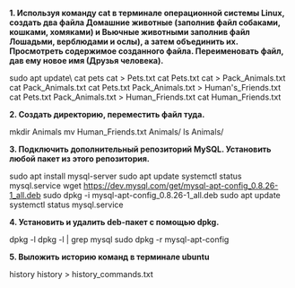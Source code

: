 **1. Используя команду cat в терминале операционной системы Linux, 
создать два файла Домашние животные (заполнив файл собаками, кошками, хомяками) 
и Вьючные животными заполнив файл Лошадьми, верблюдами и ослы), а затем объединить их. 
Просмотреть содержимое созданного файла. Переименовать файл, дав ему новое имя (Друзья человека).**

sudo apt update\ 
cat pets
cat > Pets.txt
cat Pets.txt 
cat > Pack_Animals.txt
cat Pack_Animals.txt
cat Pets.txt Pack_Animals.txt > Human's_Friends.txt
cat Pets.txt Pack_Animals.txt > Human_Friends.txt
cat Human_Friends.txt

**2. Создать директорию, переместить файл туда.**

mkdir Animals
mv Human_Friends.txt Animals/
ls Animals/

**3. Подключить дополнительный репозиторий MySQL. Установить любой пакет из этого репозитория.**
 
sudo apt install mysql-server
sudo apt update
systemctl status mysql.service
wget https://dev.mysql.com/get/mysql-apt-config_0.8.26-1_all.deb
sudo dpkg -i mysql-apt-config_0.8.26-1_all.deb 
sudo apt update
systemctl status mysql.service

**4. Установить и удалить deb-пакет с помощью dpkg.**

dpkg -l
dpkg -l | grep mysql
sudo dpkg -r mysql-apt-config

**5. Выложить историю команд в терминале ubuntu**

history
history > history_commands.txt